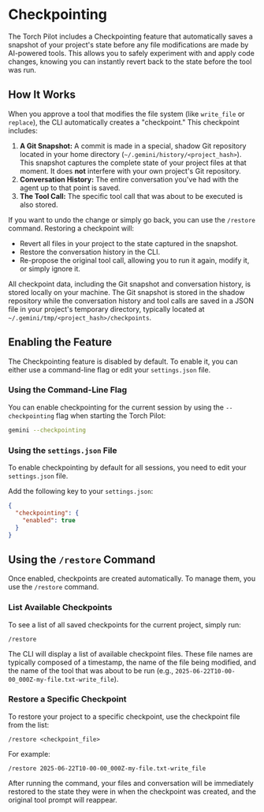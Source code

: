 # Checkpointing

The Torch Pilot includes a Checkpointing feature that automatically saves a snapshot of your project's state before any file modifications are made by AI-powered tools. This allows you to safely experiment with and apply code changes, knowing you can instantly revert back to the state before the tool was run.

## How It Works

When you approve a tool that modifies the file system (like `write_file` or `replace`), the CLI automatically creates a "checkpoint." This checkpoint includes:

1.  **A Git Snapshot:** A commit is made in a special, shadow Git repository located in your home directory (`~/.gemini/history/<project_hash>`). This snapshot captures the complete state of your project files at that moment. It does **not** interfere with your own project's Git repository.
2.  **Conversation History:** The entire conversation you've had with the agent up to that point is saved.
3.  **The Tool Call:** The specific tool call that was about to be executed is also stored.

If you want to undo the change or simply go back, you can use the `/restore` command. Restoring a checkpoint will:

- Revert all files in your project to the state captured in the snapshot.
- Restore the conversation history in the CLI.
- Re-propose the original tool call, allowing you to run it again, modify it, or simply ignore it.

All checkpoint data, including the Git snapshot and conversation history, is stored locally on your machine. The Git snapshot is stored in the shadow repository while the conversation history and tool calls are saved in a JSON file in your project's temporary directory, typically located at `~/.gemini/tmp/<project_hash>/checkpoints`.

## Enabling the Feature

The Checkpointing feature is disabled by default. To enable it, you can either use a command-line flag or edit your `settings.json` file.

### Using the Command-Line Flag

You can enable checkpointing for the current session by using the `--checkpointing` flag when starting the Torch Pilot:

```bash
gemini --checkpointing
```

### Using the `settings.json` File

To enable checkpointing by default for all sessions, you need to edit your `settings.json` file.

Add the following key to your `settings.json`:

```json
{
  "checkpointing": {
    "enabled": true
  }
}
```

## Using the `/restore` Command

Once enabled, checkpoints are created automatically. To manage them, you use the `/restore` command.

### List Available Checkpoints

To see a list of all saved checkpoints for the current project, simply run:

```
/restore
```

The CLI will display a list of available checkpoint files. These file names are typically composed of a timestamp, the name of the file being modified, and the name of the tool that was about to be run (e.g., `2025-06-22T10-00-00_000Z-my-file.txt-write_file`).

### Restore a Specific Checkpoint

To restore your project to a specific checkpoint, use the checkpoint file from the list:

```
/restore <checkpoint_file>
```

For example:

```
/restore 2025-06-22T10-00-00_000Z-my-file.txt-write_file
```

After running the command, your files and conversation will be immediately restored to the state they were in when the checkpoint was created, and the original tool prompt will reappear.

